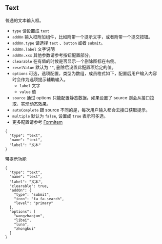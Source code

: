 ## Text

普通的文本输入框。

-   `type` 请设置成 `text`
-   `addOn` 输入框附加组件，比如附带一个提示文字，或者附带一个提交按钮。
-   `addOn.type` 请选择 `text` 、`button` 或者 `submit`。
-   `addOn.label` 文字说明
-   `addOn.xxx` 其他参数请参考按钮配置部分。
-   `clearable` 在有值的时候是否显示一个删除图标在右侧。
-   `resetValue` 默认为 `""`, 删除后设置此配置项给定的值。
-   `options` 可选，选项配置，类型为数组，成员格式如下，配置后用户输入内容时会作为选项提示辅助输入。
    -   `label` 文字
    -   `value` 值
-   `source` 通过 options 只能配置静态数据，如果设置了 source 则会从接口拉取，实现动态效果。
-   `autoComplete` 跟 source 不同的是，每次用户输入都会去接口获取提示。
-   `multiple` 默认为 `false`, 设置成 `true` 表示可多选。
-   更多配置请参考 [FormItem](./FormItem.md)

```schema:height="200" scope="form-item"
{
  "type": "text",
  "name": "text",
  "label": "文本"
}
```

带提示功能

```schema:height="240" scope="form-item"
{
  "type": "text",
  "name": "text",
  "label": "文本",
  "clearable": true,
  "addOn": {
    "type": "submit",
    "icon": "fa fa-search",
    "level": "primary"
  },
  "options": [
    "wangzhaojun",
    "libai",
    "luna",
    "zhongkui"
  ]
}
```
